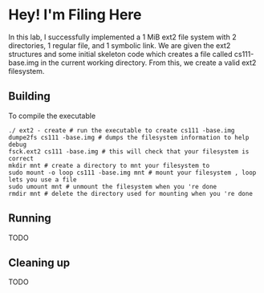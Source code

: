 # Hey! I'm Filing Here

In this lab, I successfully implemented a 1 MiB ext2 file system with 2 directories, 1 regular file, and 1 symbolic link. We are given the ext2 structures and some initial skeleton code which creates a file called cs111-base.img
in the current working directory. From this, we create a valid ext2 filesystem.

## Building
To compile the executable
```make # 
./ ext2 - create # run the executable to create cs111 -base.img
dumpe2fs cs111 -base.img # dumps the filesystem information to help debug
fsck.ext2 cs111 -base.img # this will check that your filesystem is correct
mkdir mnt # create a directory to mnt your filesystem to
sudo mount -o loop cs111 -base.img mnt # mount your filesystem , loop lets you use a file
sudo umount mnt # unmount the filesystem when you 're done
rmdir mnt # delete the directory used for mounting when you 're done
```
## Running

TODO


## Cleaning up

TODO
